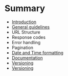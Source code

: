 # Summary

* [Introduction](README.md)
* [General guidelines](general-guidelines.md)
* URL Structure
* Response codes
* Error handling
* Pagination
* [Date and Time formatting](date-and-time-formatti.md)
* [Documentation](documentation.md)
* [Versioning](versioning.md)
* [Versioning](versioning.md)

